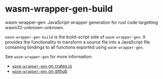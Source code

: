 wasm-wrapper-gen-build
======================

wasm-wrapper-gen: JavaScript-wrapper generation for rust code targetting wasm32-unknown-unknown.

`wasm-wrapper-gen-build` is the build-script side of `wasm-wrapper-gen`. It provides the functionality to transform
a source file into a JavaScript file containing bindings to all functions exported using `wasm-wrapper-gen`.

See `wasm-wrapper-gen` for more information:
- [`wasm-wrapper-gen` on crates.io](https://crates.io/crate/wasm-wrapper-gen/)
- [`wasm-wrapper-gen` on github](https://github.com/daboross/wasm-wrapper-gen)

